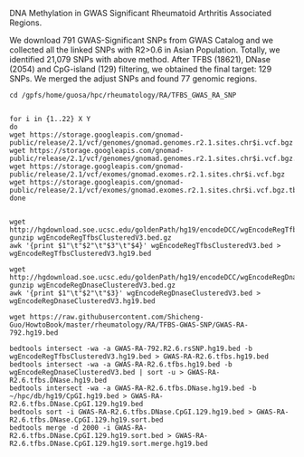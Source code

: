 DNA Methylation in GWAS Significant Rheumatoid Arthritis Associated Regions. 

We download 791 GWAS-Significant SNPs from GWAS Catalog and we collected all the linked SNPs with R2>0.6 in Asian Population. Totally, we identified 21,079 SNPs with above method. After TFBS (18621), DNase (2054) and CpG-island (129) filtering, we obtained the final target: 129 SNPs. We merged the adjust SNPs and found 77 genomic regions. 


```
cd /gpfs/home/guosa/hpc/rheumatology/RA/TFBS_GWAS_RA_SNP


for i in {1..22} X Y
do
wget https://storage.googleapis.com/gnomad-public/release/2.1/vcf/genomes/gnomad.genomes.r2.1.sites.chr$i.vcf.bgz
wget https://storage.googleapis.com/gnomad-public/release/2.1/vcf/genomes/gnomad.genomes.r2.1.sites.chr$i.vcf.bgz.tbi
wget https://storage.googleapis.com/gnomad-public/release/2.1/vcf/exomes/gnomad.exomes.r2.1.sites.chr$i.vcf.bgz
wget https://storage.googleapis.com/gnomad-public/release/2.1/vcf/exomes/gnomad.exomes.r2.1.sites.chr$i.vcf.bgz.tbi
done


wget http://hgdownload.soe.ucsc.edu/goldenPath/hg19/encodeDCC/wgEncodeRegTfbsClustered/wgEncodeRegTfbsClusteredV3.bed.gz
gunzip wgEncodeRegTfbsClusteredV3.bed.gz
awk '{print $1"\t"$2"\t"$3"\t"$4}' wgEncodeRegTfbsClusteredV3.bed > wgEncodeRegTfbsClusteredV3.hg19.bed

wget http://hgdownload.soe.ucsc.edu/goldenPath/hg19/encodeDCC/wgEncodeRegDnaseClustered/wgEncodeRegDnaseClusteredV3.bed.gz
gunzip wgEncodeRegDnaseClusteredV3.bed.gz
awk '{print $1"\t"$2"\t"$3}' wgEncodeRegDnaseClusteredV3.bed > wgEncodeRegDnaseClusteredV3.hg19.bed

wget https://raw.githubusercontent.com/Shicheng-Guo/HowtoBook/master/rheumatology/RA/TFBS-GWAS-SNP/GWAS-RA-792.hg19.bed

bedtools intersect -wa -a GWAS-RA-792.R2.6.rsSNP.hg19.bed -b wgEncodeRegTfbsClusteredV3.hg19.bed > GWAS-RA-R2.6.tfbs.hg19.bed
bedtools intersect -wa -a GWAS-RA-R2.6.tfbs.hg19.bed -b wgEncodeRegDnaseClusteredV3.bed | sort -u > GWAS-RA-R2.6.tfbs.DNase.hg19.bed
bedtools intersect -wa -a GWAS-RA-R2.6.tfbs.DNase.hg19.bed -b ~/hpc/db/hg19/CpGI.hg19.bed > GWAS-RA-R2.6.tfbs.DNase.CpGI.129.hg19.bed
bedtools sort -i GWAS-RA-R2.6.tfbs.DNase.CpGI.129.hg19.bed > GWAS-RA-R2.6.tfbs.DNase.CpGI.129.hg19.sort.bed
bedtools merge -d 2000 -i GWAS-RA-R2.6.tfbs.DNase.CpGI.129.hg19.sort.bed > GWAS-RA-R2.6.tfbs.DNase.CpGI.129.hg19.sort.merge.hg19.bed
```


